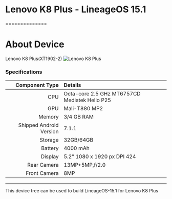 # Lenovo K8 Plus - LineageOS 15.1
==============

# About Device

Lenovo K8 Plus(XT1902-2)
![Lenovo K8 Plus](https://cdn2.gsmarena.com/vv/pics/lenovo/lenovo-k8-plus-2.jpg "Lenovo K8 Plus")

### Specifications

Component Type | Details
-------:|:-------------------------
CPU     | Octa-core 2.5 GHz MT6757CD Mediatek Helio P25
GPU     | Mali-T880 MP2
Memory  | 3/4 GB RAM
Shipped Android Version | 7.1.1
Storage | 32GB/64GB
Battery | 4000 mAh
Display | 5.2" 1080 x 1920 px DPI 424
Rear Camera | 13MP+5MP,f/2.0
Front Camera | 8MP

---

This device tree can be used to build LineageOS-15.1 for Lenovo K8 Plus
